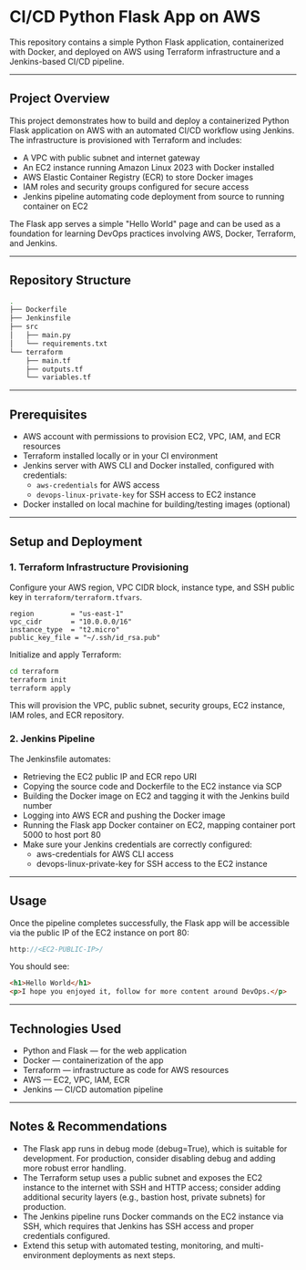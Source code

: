 # CI/CD Python Flask App on AWS

This repository contains a simple Python Flask application, containerized with Docker, and deployed on AWS using Terraform infrastructure and a Jenkins-based CI/CD pipeline.

---

## Project Overview

This project demonstrates how to build and deploy a containerized Python Flask application on AWS with an automated CI/CD workflow using Jenkins. The infrastructure is provisioned with Terraform and includes:

- A VPC with public subnet and internet gateway
- An EC2 instance running Amazon Linux 2023 with Docker installed
- AWS Elastic Container Registry (ECR) to store Docker images
- IAM roles and security groups configured for secure access
- Jenkins pipeline automating code deployment from source to running container on EC2

The Flask app serves a simple "Hello World" page and can be used as a foundation for learning DevOps practices involving AWS, Docker, Terraform, and Jenkins.

---

## Repository Structure

```bash
.
├── Dockerfile
├── Jenkinsfile
├── src
│   ├── main.py
│   └── requirements.txt
└── terraform
    ├── main.tf
    ├── outputs.tf
    └── variables.tf
```

---

## Prerequisites

- AWS account with permissions to provision EC2, VPC, IAM, and ECR resources
- Terraform installed locally or in your CI environment
- Jenkins server with AWS CLI and Docker installed, configured with credentials:
  - `aws-credentials` for AWS access
  - `devops-linux-private-key` for SSH access to EC2 instance
- Docker installed on local machine for building/testing images (optional)

---

## Setup and Deployment

### 1. Terraform Infrastructure Provisioning

Configure your AWS region, VPC CIDR block, instance type, and SSH public key in `terraform/terraform.tfvars`.

```hcl
region         = "us-east-1"
vpc_cidr       = "10.0.0.0/16"
instance_type  = "t2.micro"
public_key_file = "~/.ssh/id_rsa.pub"
```
Initialize and apply Terraform:

```bash
cd terraform
terraform init
terraform apply
```

This will provision the VPC, public subnet, security groups, EC2 instance, IAM roles, and ECR repository.

### 2. Jenkins Pipeline
The Jenkinsfile automates:
- Retrieving the EC2 public IP and ECR repo URI
- Copying the source code and Dockerfile to the EC2 instance via SCP
- Building the Docker image on EC2 and tagging it with the Jenkins build number
- Logging into AWS ECR and pushing the Docker image
- Running the Flask app Docker container on EC2, mapping container port 5000 to host port 80
- Make sure your Jenkins credentials are correctly configured:
  - aws-credentials for AWS CLI access
  - devops-linux-private-key for SSH access to the EC2 instance

---

## Usage
Once the pipeline completes successfully, the Flask app will be accessible via the public IP of the EC2 instance on port 80:

```cpp
http://<EC2-PUBLIC-IP>/
```

You should see:
```html
<h1>Hello World</h1>
<p>I hope you enjoyed it, follow for more content around DevOps.</p>
```

---

## Technologies Used
- Python and Flask — for the web application
- Docker — containerization of the app
- Terraform — infrastructure as code for AWS resources
- AWS — EC2, VPC, IAM, ECR
- Jenkins — CI/CD automation pipeline

---

## Notes & Recommendations
- The Flask app runs in debug mode (debug=True), which is suitable for development. For production, consider disabling debug and adding more robust error handling.
- The Terraform setup uses a public subnet and exposes the EC2 instance to the internet with SSH and HTTP access; consider adding additional security layers (e.g., bastion host, private subnets) for production.
- The Jenkins pipeline runs Docker commands on the EC2 instance via SSH, which requires that Jenkins has SSH access and proper credentials configured.
- Extend this setup with automated testing, monitoring, and multi-environment deployments as next steps.